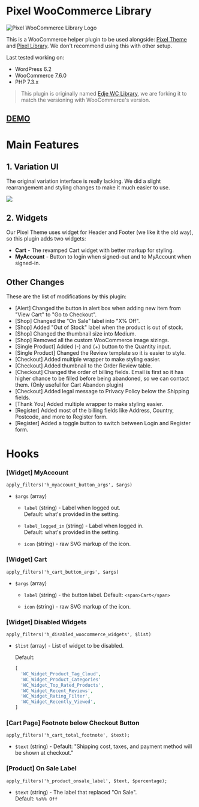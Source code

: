 # Pixel WooCommerce Library

![Pixel WooCommerce Library Logo](https://raw.github.com/hrsetyono/cdn/master/edje-wp-library/logo.jpg)

This is a WooCommerce helper plugin to be used alongside: [Pixel Theme](https://github.com/pixelstudio-id/pixel-wp-theme) and [Pixel Library](https://github.com/pixelstudio-id/pixel-wp-library). We don't recommend using this with other setup.

Last tested working on:

- WordPress 6.2
- WooCommerce 7.6.0
- PHP 7.3.x

> This plugin is originally named [Edje WC Library](https://github.com/hrsetyono/edje-wc-library), we are forking it to match the versioning with WooCommerce's version.

## [DEMO](https://test.pixelstudio.id/shop)

# Main Features

## 1. Variation UI

The original variation interface is really lacking. We did a slight rearrangement and styling changes to make it much easier to use.

![](https://raw.github.com/hrsetyono/cdn/master/edje-wc-library/variation-ui.jpg)

## 2. Widgets

Our Pixel Theme uses widget for Header and Footer (we like it the old way), so this plugin adds two widgets:

- **Cart** - The revamped Cart widget with better markup for styling.
- **MyAccount** - Button to login when signed-out and to MyAccount when signed-in.

## Other Changes

These are the list of modifications by this plugin:

- [Alert] Changed the button in alert box when adding new item from "View Cart" to "Go to Checkout".
- [Shop] Changed the "On Sale" label into "X% Off".
- [Shop] Added "Out of Stock" label when the product is out of stock.
- [Shop] Changed the thumbnail size into Medium.
- [Shop] Removed all the custom WooCommerce image sizings.
- [Single Product] Added (-) and (+) button to the Quantity input.
- [Single Product] Changed the Review template so it is easier to style.
- [Checkout] Added multiple wrapper to make styling easier.
- [Checkout] Added thumbnail to the Order Review table.
- [Checkout] Changed the order of billing fields. Email is first so it has higher chance to be filled before being abandoned, so we can contact them. (Only useful for Cart Abandon plugin)
- [Checkout] Added legal message to Privacy Policy below the Shipping fields.
- [Thank You] Added multiple wrapper to make styling easier.
- [Register] Added most of the billing fields like Address, Country, Postcode, and more to Register form.
- [Register] Added a toggle button to switch between Login and Register form.

# Hooks

### [Widget] MyAccount

```
apply_filters('h_myaccount_button_args', $args)
```

- `$args` (array)

    - `label` (string) - Label when logged out.  
        Default: what's provided in the setting.

    - `label_logged_in` (string) - Label when logged in.  
        Default: what's provided in the setting.

    - `icon` (string) - raw SVG markup of the icon.

### [Widget] Cart

```
apply_filters('h_cart_button_args', $args)
```

- `$args` (array)

    - `label` (string) - the button label.
        Default: `<span>Cart</span>`

    - `icon` (string) - raw SVG markup of the icon.

### [Widget] Disabled Widgets

```
apply_filters('h_disabled_woocommerce_widgets', $list)
```

- `$list` (array) - List of widget to be disabled.  

    Default:

    ```php
    [
      'WC_Widget_Product_Tag_Cloud',
      'WC_Widget_Product_Categories'
      'WC_Widget_Top_Rated_Products',
      'WC_Widget_Recent_Reviews',
      'WC_Widget_Rating_Filter',
      'WC_Widget_Recently_Viewed',
    ]
    ```

### [Cart Page] Footnote below Checkout Button

```
apply_filters('h_cart_total_footnote', $text);
```

- `$text` (string) - Default: "Shipping cost, taxes, and payment method will be shown at checkout."

### [Product] On Sale Label

```
apply_filters('h_product_onsale_label', $text, $percentage);
```

- `$text` (string) - The label that replaced "On Sale".  
    Default: `%s%% Off`
